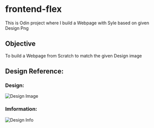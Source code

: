 # frontend-flex
This is Odin project where I build a Webpage with Syle based on given Design Png

## Objective
To build a Webpage from Scratch to match the given Design image

## Design Reference:

### Design:
![Design Image](https://cdn.statically.io/gh/TheOdinProject/curriculum/81a5d553f4073e593d23a6ab00d50eef8620796d/foundations/html_css/project/imgs/01.png)

### Imformation:
![Design Info](https://cdn.statically.io/gh/TheOdinProject/curriculum/81a5d553f4073e593d23a6ab00d50eef8620796d/foundations/html_css/project/imgs/02.png)